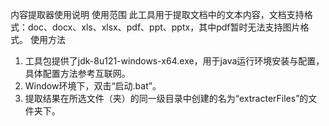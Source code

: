 内容提取器使用说明
使用范围
此工具用于提取文档中的文本内容，文档支持格式：doc、docx、xls、xlsx、pdf、ppt、pptx，其中pdf暂时无法支持图片格式。
使用方法
1.	工具包提供了jdk-8u121-windows-x64.exe，用于java运行环境安装与配置，具体配置方法参考互联网。
2.	Window环境下，双击“启动.bat”。
4.	提取结果在所选文件（夹）的同一级目录中创建的名为“extracterFiles”的文件夹下。
